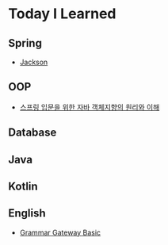 # Today I Learned

## Spring
- [Jackson](https://github.com/JisuNa/TIL/blob/main/Spring/jackson.md)

## OOP
- [스프링 입문을 위한 자바 객체지향의 원리와 이해](https://github.com/JisuNa/TIL/blob/main/OOP/%EC%8A%A4%ED%94%84%EB%A7%81%20%EC%9E%85%EB%AC%B8%EC%9D%84%20%EC%9C%84%ED%95%9C%20%EC%9E%90%EB%B0%94%20%EA%B0%9D%EC%B2%B4%EC%A7%80%ED%96%A5%EC%9D%98%20%EC%9B%90%EB%A6%AC%EC%99%80%20%EC%9D%B4%ED%95%B4.md)

## Database

## Java

## Kotlin

## English
- [Grammar Gateway Basic](https://github.com/JisuNa/TIL/blob/main/English/Grammar%20Gateway%20Basic.md)
